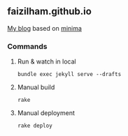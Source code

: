 faizilham.github.io
----
[My blog](https://faizilham.github.io) based on [minima](https://github.com/jekyll/minima)

### Commands
1. Run & watch in local
    ```
    bundle exec jekyll serve --drafts
    ```

2. Manual build
    ```
    rake
    ```

3. Manual deployment
    ```
    rake deploy
    ```

